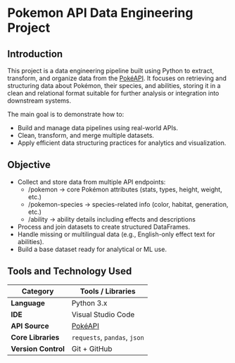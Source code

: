 # Pokemon API Data Engineering Project

## Introduction
This project is a data engineering pipeline built using Python to extract, transform, and organize data from the [PokéAPI](https://pokeapi.co/). It focuses on retrieving and structuring data about Pokémon, their species, and abilities, storing it in a clean and relational format suitable for further analysis or integration into downstream systems.

The main goal is to demonstrate how to:
 - Build and manage data pipelines using real-world APIs.
 - Clean, transform, and merge multiple datasets.
 - Apply efficient data structuring practices for analytics and visualization.

 ## Objective
 - Collect and store data from multiple API endpoints:
    - /pokemon → core Pokémon attributes (stats, types, height, weight, etc.)
    - /pokemon-species → species-related info (color, habitat, generation, etc.)
    - /ability → ability details including effects and descriptions
- Process and join datasets to create structured DataFrames.
- Handle missing or multilingual data (e.g., English-only effect text for abilities).
- Build a base dataset ready for analytical or ML use.

## Tools and Technology Used
| Category                   | Tools / Libraries                                                        |
| -------------------------- | ------------------------------------------------------------------------ |
| **Language**               | Python 3.x                                                               |
| **IDE**                    | Visual Studio Code                                                       |
| **API Source**             | [PokéAPI](https://pokeapi.co/)                                           |
| **Core Libraries**         | `requests`, `pandas`, `json`                                             |
| **Version Control**        | Git + GitHub                                                             |